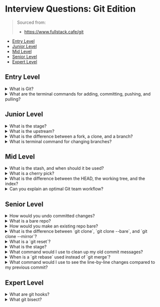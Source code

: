 <!--
<details>
<summary></summary>
</details>
-->

# Interview Questions: Git Edition <!-- omit in toc -->

> Sourced from:
>
> - https://www.fullstack.cafe/git

- [Entry Level](#Entry-Level)
- [Junior Level](#Junior-Level)
- [Mid Level](#Mid-Level)
- [Senior Level](#Senior-Level)
- [Expert Level](#Expert-Level)

## Entry Level

<details>
<summary>What is Git?</summary>

Git is a Distributed Version Control System, or DVCS. Git tracks changes to files, allowing reverts should the file break, and more importantly, allowing merging with other changes in an organized and structured way.

</details>

<details>
<summary>What are the terminal commands for adding, committing, pushing, and pulling?</summary>

1. `git add [filename]` or `git add .`
1. `git commit -m "[commit message in present tense imperative]"`
1. `git push` to default to `origin master`, else, `git push [remote destination] [branch]`
1. `git pull` similarly will default to `origin master`.

</details>

## Junior Level

<details>
<summary>What is the stage?</summary>
</details>

<details>
<summary>What is the upstream?</summary>
</details>

<details>
<summary>What is the difference between a fork, a clone, and a branch?</summary>
</details>

<details>
<summary>What is terminal command for changing branches?</summary>
</details>

## Mid Level

<details>
<summary>What is the stash, and when should it be used?</summary>
</details>

<details>
<summary>What is a cherry pick?</summary>
</details>

<details>
<summary>What is the difference between the HEAD, the working tree, and the index?</summary>
</details>

<details>
<summary>Can you explain an optimal Git team workflow?</summary>
</details>

## Senior Level

<details>
<summary>How would you undo committed changes?</summary>
</details>

<details>
<summary>What is a bare repo?</summary>
</details>

<details>
<summary>How would you make an existing repo bare?</summary>
</details>

<details>
<summary>What is the difference between `git clone`, `git clone --bare`, and `git clone --mirror`?</summary>
</details>

<details>
<summary>What is a `git reset`?</summary>
</details>

<details>
<summary>What is the stage?</summary>
</details>

<details>
<summary>What command would I use to clean up my old commit messages?</summary>
</details>

<details>
<summary>When is a `git rebase` used instead of `git merge`?</summary>
</details>

<details>
<summary>What command would I use to see the line-by-line changes compared to my previous commit?</summary>
</details>

## Expert Level

<details>
<summary>What are git hooks?</summary>
</details>

<details>
<summary>What git bisect?</summary>
</details>
